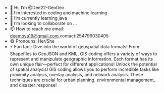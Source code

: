 - 👋 Hi, I’m @Dee22-GeoDev
- 👀 I’m interested in coding and machine learning
- 🌱 I’m currently learning java
- 💞️ I’m looking to collaborate on ...
- 📫 How to reach me email: deemoya19@gmail.com,contact:254799030405
- 😄 Pronouns: Her/She
- ⚡ Fun fact: 
Dive into the world of geospatial data formats! From Shapefiles to GeoJSON and KML, GIS coding offers a variety of ways to represent and manipulate geographic information. Each format has its own unique flair—perfect for different applications!
Unlock the potential of spatial analysis! GIS coding allows you to perform incredible tasks like proximity analysis, overlay analysis, and network analysis. These techniques are crucial for urban planning, environmental management, and disaster response!
<!---
Dee22-GeoDev/Dee22-GeoDev is a ✨ special ✨ repository because its `README.md` (this file) appears on your GitHub profile.
You can click the Preview link to take a look at your changes.
--->
